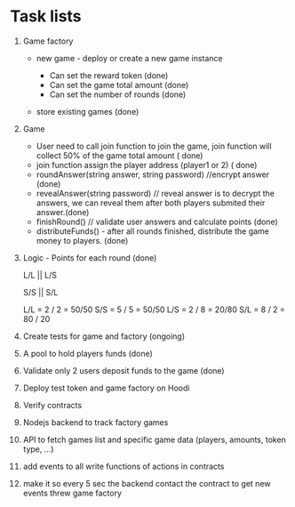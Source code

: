 # Task lists

1. Game factory

   - new game - deploy or create a new game instance

     - Can set the reward token (done)
     - Can set the game total amount (done)
     - Can set the number of rounds (done)

   - store existing games (done)

2. Game

   - User need to call join function to join the game, join function will collect 50% of the game total amount ( done)
   - join function assign the player address (player1 or 2) ( done)
   - roundAnswer(string answer, string password) //encrypt answer (done)
   - revealAnswer(string password) // reveal answer is to decrypt the answers, we can reveal them after both players submited their answer.(done)
   - finishRound() // validate user answers and calculate points (done)
   - distributeFunds() - after all rounds finished, distribute the game money to players. (done)

3. Logic - Points for each round (done)

   L/L || L/S

   S/S || S/L

   L/L = 2 / 2 = 50/50
   S/S = 5 / 5 = 50/50
   L/S = 2 / 8 = 20/80
   S/L = 8 / 2 = 80 / 20

4. Create tests for game and factory (ongoing)

5. A pool to hold players funds (done)
6. Validate only 2 users deposit funds to the game (done)

7. Deploy test token and game factory on Hoodi
8. Verify contracts
9. Nodejs backend to track factory games
10. API to fetch games list and specific game data (players, amounts, token type, ...)

11. add events to all write functions of actions in contracts

12. make it so every 5 sec the backend contact the contract to get new events threw game factory
